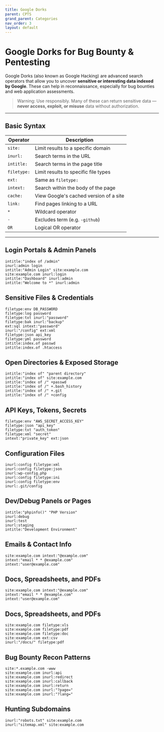 ```yaml
---
title: Google Dorks
parent: CPTS
grand_parent: Categories
nav_order: 3
layout: default
---
```


# Google Dorks for Bug Bounty & Pentesting

Google Dorks (also known as Google Hacking) are advanced search operators that allow you to uncover **sensitive or interesting data indexed by Google**. These can help in reconnaissance, especially for bug bounties and web application assessments.

> Warning: Use responsibly. Many of these can return sensitive data — **never access, exploit, or misuse** data without authorization.

---

## Basic Syntax

| Operator       | Description                                |
|----------------|--------------------------------------------|
| `site:`        | Limit results to a specific domain         |
| `inurl:`       | Search terms in the URL                    |
| `intitle:`     | Search terms in the page title             |
| `filetype:`    | Limit results to specific file types       |
| `ext:`         | Same as `filetype:`                        |
| `intext:`      | Search within the body of the page         |
| `cache:`       | View Google's cached version of a site     |
| `link:`        | Find pages linking to a URL                |
| `*`            | Wildcard operator                          |
| `-`            | Excludes term (e.g. `-github`)             |
| `OR`           | Logical OR operator                        |

---

## Login Portals & Admin Panels

```text
intitle:"index of /admin"
inurl:admin login
intitle:"Admin Login" site:example.com
site:example.com inurl:login
intitle:"Dashboard" inurl:admin
intitle:"Welcome to *" inurl:admin
```

## Sensitive Files & Credentials

```text
filetype:env DB_PASSWORD
filetype:log password
filetype:txt inurl:"password"
filetype:bak inurl:"backup"
ext:sql intext:"password"
inurl:"/config" ext:xml
filetype:json api_key
filetype:yml password
intitle:index.of passwd
intitle:index.of .htaccess
```

## Open Directories & Exposed Storage

```text
intitle:"index of" "parent directory"
intitle:"index of" site:example.com
intitle:"index of /" +passwd
intitle:"index of /" +.bash_history
intitle:"index of /" +.git
intitle:"index of /" +config
```

## API Keys, Tokens, Secrets

```text
filetype:env "AWS_SECRET_ACCESS_KEY"
filetype:json "api_key"
filetype:txt "auth_token"
filetype:xml "secret"
intext:"private_key" ext:json
```

## Configuration Files

```text
inurl:config filetype:xml
inurl:config filetype:json
inurl:wp-config.php
inurl:config filetype:ini
inurl:config filetype:env
inurl:.git/config
```

## Dev/Debug Panels or Pages

```text
intitle:"phpinfo()" "PHP Version"
inurl:debug
inurl:test
inurl:staging
intitle:"Development Environment"
```

## Emails & Contact Info

```text
site:example.com intext:"@example.com"
intext:"email * * @example.com"
intext:"user@example.com"
```

## Docs, Spreadsheets, and PDFs

```text
site:example.com intext:"@example.com"
intext:"email * * @example.com"
intext:"user@example.com"
```

## Docs, Spreadsheets, and PDFs

```text
site:example.com filetype:xls
site:example.com filetype:pdf
site:example.com filetype:doc
site:example.com ext:csv
inurl:"/docs/" filetype:pdf
```

## Bug Bounty Recon Patterns

```text
site:*.example.com -www
site:example.com inurl:api
site:example.com inurl:redirect
site:example.com inurl:callback
site:example.com inurl:return
site:example.com inurl:"?page="
site:example.com inurl:"?lang="
```

## Hunting Subdomains

```text
inurl:"robots.txt" site:example.com
inurl:"sitemap.xml" site:example.com
```
